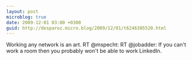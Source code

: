 ```yaml
---
layout: post
microblog: true
date: 2009-12-01 03:00 +0300
guid: http://desparoz.micro.blog/2009/12/01/t6246305520.html
---
```

Working any network is an art. RT @mspecht: RT @jobadder: If you can't work a room then you probably won't be able to work LinkedIn.
